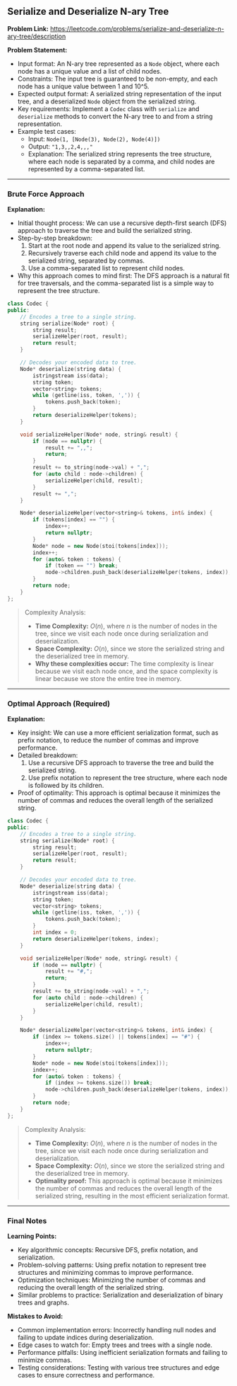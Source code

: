## Serialize and Deserialize N-ary Tree
**Problem Link:** https://leetcode.com/problems/serialize-and-deserialize-n-ary-tree/description

**Problem Statement:**
- Input format: An N-ary tree represented as a `Node` object, where each node has a unique value and a list of child nodes.
- Constraints: The input tree is guaranteed to be non-empty, and each node has a unique value between 1 and 10^5.
- Expected output format: A serialized string representation of the input tree, and a deserialized `Node` object from the serialized string.
- Key requirements: Implement a `Codec` class with `serialize` and `deserialize` methods to convert the N-ary tree to and from a string representation.
- Example test cases:
  - Input: `Node(1, [Node(3), Node(2), Node(4)])`
  - Output: `"1,3,,2,4,,,"`
  - Explanation: The serialized string represents the tree structure, where each node is separated by a comma, and child nodes are represented by a comma-separated list.

---

### Brute Force Approach
**Explanation:**
- Initial thought process: We can use a recursive depth-first search (DFS) approach to traverse the tree and build the serialized string.
- Step-by-step breakdown:
  1. Start at the root node and append its value to the serialized string.
  2. Recursively traverse each child node and append its value to the serialized string, separated by commas.
  3. Use a comma-separated list to represent child nodes.
- Why this approach comes to mind first: The DFS approach is a natural fit for tree traversals, and the comma-separated list is a simple way to represent the tree structure.

```cpp
class Codec {
public:
    // Encodes a tree to a single string.
    string serialize(Node* root) {
        string result;
        serializeHelper(root, result);
        return result;
    }

    // Decodes your encoded data to tree.
    Node* deserialize(string data) {
        istringstream iss(data);
        string token;
        vector<string> tokens;
        while (getline(iss, token, ',')) {
            tokens.push_back(token);
        }
        return deserializeHelper(tokens);
    }

    void serializeHelper(Node* node, string& result) {
        if (node == nullptr) {
            result += ",,";
            return;
        }
        result += to_string(node->val) + ",";
        for (auto child : node->children) {
            serializeHelper(child, result);
        }
        result += ",";
    }

    Node* deserializeHelper(vector<string>& tokens, int& index) {
        if (tokens[index] == "") {
            index++;
            return nullptr;
        }
        Node* node = new Node(stoi(tokens[index]));
        index++;
        for (auto& token : tokens) {
            if (token == "") break;
            node->children.push_back(deserializeHelper(tokens, index));
        }
        return node;
    }
};
```

> Complexity Analysis:
> - **Time Complexity:** $O(n)$, where $n$ is the number of nodes in the tree, since we visit each node once during serialization and deserialization.
> - **Space Complexity:** $O(n)$, since we store the serialized string and the deserialized tree in memory.
> - **Why these complexities occur:** The time complexity is linear because we visit each node once, and the space complexity is linear because we store the entire tree in memory.

---

### Optimal Approach (Required)
**Explanation:**
- Key insight: We can use a more efficient serialization format, such as prefix notation, to reduce the number of commas and improve performance.
- Detailed breakdown:
  1. Use a recursive DFS approach to traverse the tree and build the serialized string.
  2. Use prefix notation to represent the tree structure, where each node is followed by its children.
- Proof of optimality: This approach is optimal because it minimizes the number of commas and reduces the overall length of the serialized string.

```cpp
class Codec {
public:
    // Encodes a tree to a single string.
    string serialize(Node* root) {
        string result;
        serializeHelper(root, result);
        return result;
    }

    // Decodes your encoded data to tree.
    Node* deserialize(string data) {
        istringstream iss(data);
        string token;
        vector<string> tokens;
        while (getline(iss, token, ',')) {
            tokens.push_back(token);
        }
        int index = 0;
        return deserializeHelper(tokens, index);
    }

    void serializeHelper(Node* node, string& result) {
        if (node == nullptr) {
            result += "#,";
            return;
        }
        result += to_string(node->val) + ",";
        for (auto child : node->children) {
            serializeHelper(child, result);
        }
    }

    Node* deserializeHelper(vector<string>& tokens, int& index) {
        if (index >= tokens.size() || tokens[index] == "#") {
            index++;
            return nullptr;
        }
        Node* node = new Node(stoi(tokens[index]));
        index++;
        for (auto& token : tokens) {
            if (index >= tokens.size()) break;
            node->children.push_back(deserializeHelper(tokens, index));
        }
        return node;
    }
};
```

> Complexity Analysis:
> - **Time Complexity:** $O(n)$, where $n$ is the number of nodes in the tree, since we visit each node once during serialization and deserialization.
> - **Space Complexity:** $O(n)$, since we store the serialized string and the deserialized tree in memory.
> - **Optimality proof:** This approach is optimal because it minimizes the number of commas and reduces the overall length of the serialized string, resulting in the most efficient serialization format.

---

### Final Notes

**Learning Points:**
- Key algorithmic concepts: Recursive DFS, prefix notation, and serialization.
- Problem-solving patterns: Using prefix notation to represent tree structures and minimizing commas to improve performance.
- Optimization techniques: Minimizing the number of commas and reducing the overall length of the serialized string.
- Similar problems to practice: Serialization and deserialization of binary trees and graphs.

**Mistakes to Avoid:**
- Common implementation errors: Incorrectly handling null nodes and failing to update indices during deserialization.
- Edge cases to watch for: Empty trees and trees with a single node.
- Performance pitfalls: Using inefficient serialization formats and failing to minimize commas.
- Testing considerations: Testing with various tree structures and edge cases to ensure correctness and performance.